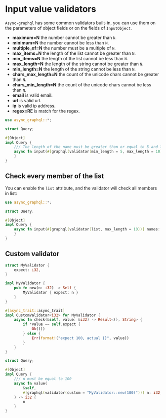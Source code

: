 # Input value validators

`Async-graphql` has some common validators built-in, you can use them on the parameters of object fields or on the fields of `InputObject`.

- **maximum=N** the number cannot be greater than `N`.
- **minimum=N** the number cannot be less than `N`.
- **multiple_of=N** the number must be a multiple of `N`.
- **max_items=N** the length of the list cannot be greater than `N`.
- **min_items=N** the length of the list cannot be less than `N`.
- **max_length=N** the length of the string cannot be greater than `N`.
- **min_length=N** the length of the string cannot be less than `N`.
- **chars_max_length=N** the count of the unicode chars cannot be greater than `N`.
- **chars_min_length=N** the count of the unicode chars cannot be less than `N`.
- **email** is valid email.
- **url** is valid url.
- **ip** is valid ip address.
- **regex=RE** is match for the regex.

```rust
use async_graphql::*;

struct Query;

#[Object]
impl Query {
    /// The length of the name must be greater than or equal to 5 and less than or equal to 10.
    async fn input(#[graphql(validator(min_length = 5, max_length = 10))] name: String) {
    }
}
```

## Check every member of the list

You can enable the `list` attribute, and the validator will check all members in list:

```rust
use async_graphql::*;

struct Query;

#[Object]
impl Query {
    async fn input(#[graphql(validator(list, max_length = 10))] names: Vec<String>) {
    }
}
```

## Custom validator

```rust
struct MyValidator {
    expect: i32,
}

impl MyValidator {
    pub fn new(n: i32) -> Self {
        MyValidator { expect: n }
    }
}

#[async_trait::async_trait]
impl CustomValidator<i32> for MyValidator {
    async fn check(&self, value: &i32) -> Result<(), String> {
        if *value == self.expect {
            Ok(())
        } else {
            Err(format!("expect 100, actual {}", value))
        }
    }
}

struct Query;

#[Object]
impl Query {
    /// n must be equal to 100
    async fn value(
        &self,
        #[graphql(validator(custom = "MyValidator::new(100)"))] n: i32,
    ) -> i32 {
        n
    }
}
```
